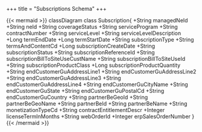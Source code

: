 +++
title = "Subscriptions Schema"
+++

{{< mermaid >}}
classDiagram
  class Subscription{
    +String managedNeId
    +String neId
    +String coverageStatus
    +String serviceProgram
    +String contractNumber
    +String serviceLevel
    +String serviceLevelDescription
    +Long termEndDate
    +Long termStartDate
    +String subscriptionType
    +String termsAndContentCd
    +Long subscriptionCreateDate
    +String subscriptionStatus
    +String subscriptionReferenceId
    +String subscriptionBillToSiteUseCustName
    +String subscriptionBillToSiteUseId
    +String subscriptionProductClass
    +Long subscriptionProductQuantity
    +String endCustomerGuAddressLine1
    +String endCustomerGuAddressLine2
    +String endCustomerGuAddressLine3
    +String endCustomerGuAddressLine4
    +String endCustomerGuCityName
    +String endCustomerGuState
    +String endCustomerGuPostalCd
    +String endCustomerGuCountry
    +String partnerBeGeoId
    +String partnerBeGeoName
    +String partnerBeId
    +String partnerBeName
    +String monetizationTypeCd
    +String contractEntitlementDescr
    +Integer licenseTermInMonths
    +String webOrderId
    +Integer erpSalesOrderNumber
  }
{{< /mermaid >}}
